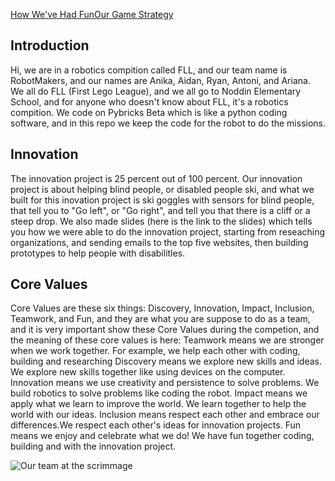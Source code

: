 [How We've Had Fun](Fun-Things.md)[Our Game Strategy](Game-Strategy.md)

## Introduction

Hi, we are in a robotics compition called FLL, and our team name is RobotMakers, and our names are Anika, Aidan, Ryan, Antoni, and Ariana. We all do FLL (First Lego League), and we all go to Noddin Elementary School, and for anyone who doesn't know about FLL, it's a robotics compition. We code on Pybricks Beta which is like a python coding software, and in this repo we keep the code for the robot to do the missions.

## Innovation

The innovation project is 25 percent out of 100 percent. Our innovation project is about helping blind people, or disabled people ski, and what we built for this inovation project is ski goggles with sensors for blind people, that tell you to "Go left", or "Go right", and tell you that there is a cliff or a steep drop. We also made slides (here is the link to the slides) which tells you how we were able to do the innovation project, starting from reseaching organizations, and sending emails to the top five websites, then building prototypes to help people with disabilitles.

## Core Values

Core Values are these six things: Discovery, Innovation, Impact, Inclusion, Teamwork, and Fun, and they are what you are suppose to do as a team, and it is very important show these Core Values during the competion, and the meaning of these core values is  here: Teamwork means we are stronger when we work together. For example, we help each other with coding, building and researching Discovery means we explore new skills and ideas. We explore new skills together like using devices on the computer. Innovation means we use creativity and persistence to solve problems. We build robotics to solve problems like coding the robot. Impact means we apply what we learn to improve the world. We learn together to help the world with our ideas. Inclusion means respect each other and embrace our differences.We respect each other's ideas for innovation projects. Fun means we enjoy and celebrate what we do! We have fun together coding, building and with the innovation project.

![Our team at the scrimmage](https://drive.google.com/uc?export=view&id=19FzbHOy3OIH4JUkiMoLXOp3r7Wb1ECbq)
